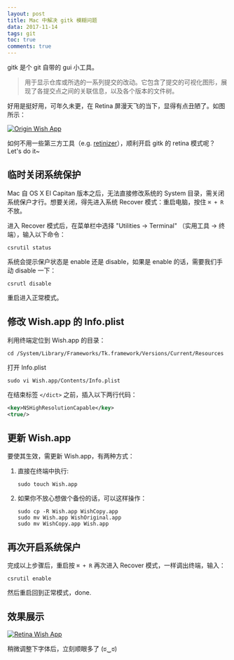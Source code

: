 ```yaml
---
layout: post
title: Mac 中解决 gitk 模糊问题
data: 2017-11-14
tags: git
toc: true
comments: true
---
```


gitk 是个 git 自带的 gui 小工具。

> 用于显示仓库或所选的一系列提交的改动。它包含了提交的可视化图形，展现了各提交点之间的关联信息，以及各个版本的文件树。

好用是挺好用，可年久未更，在 Retina 屏漫天飞的当下，显得有点丑陋了。如图所示：

[![][before]][before]

如何不用一些第三方工具（e.g. [retinizer](http://retinizer.mikelpr.com/)），顺利开启 gitk 的 retina 模式呢？Let's do it~

## 临时关闭系统保护

Mac 自 OS X EI Capitan 版本之后，无法直接修改系统的 System 目录，需关闭系统保户才行。想要关闭，得先进入系统 Recover 模式：重启电脑，按住 `⌘ + R` 不放。

进入 Recover 模式后，在菜单栏中选择 "Utilities → Terminal" （实用工具 → 终端），输入以下命令：

```
csrutil status
```

系统会提示保户状态是 enable 还是 disable，如果是 enable 的话，需要我们手动 disable 一下：

```
csrutl disable
```

重启进入正常模式。

## 修改 Wish.app 的 Info.plist

利用终端定位到 Wish.app 的目录：

```
cd /System/Library/Frameworks/Tk.framework/Versions/Current/Resources
```

打开 Info.plist

```
sudo vi Wish.app/Contents/Info.plist
```

在结束标签 `</dict>` 之前，插入以下两行代码：

```xml
<key>NSHighResolutionCapable</key>
<true/>
```

## 更新 Wish.app

要使其生效，需更新 Wish.app，有两种方式：

1. 直接在终端中执行:

    ```
    sudo touch Wish.app
    ```

1. 如果你不放心想做个备份的话，可以这样操作：

    ```
    sudo cp -R Wish.app WishCopy.app
    sudo mv Wish.app WishOriginal.app
    sudo mv WishCopy.app Wish.app
    ```

## 再次开启系统保户

完成以上步骤后，重启按 `⌘ + R` 再次进入 Recover 模式，一样调出终端，输入：

```
csrutil enable
```

然后重启回到正常模式，done.

## 效果展示

[![][after]][after]

稍微调整下字体后，立刻顺眼多了 (ಠ‿ಠ)

[before]: https://s10.mogucdn.com/mlcdn/c45406/171114_87g4dk0195cfcceajclb63eei6e7b_1050x984.png 'Origin Wish App'
[after]: https://s10.mogucdn.com/mlcdn/c45406/171114_1g8ak522be15bdfdd7hh6dhi60f44_1050x829.png 'Retina Wish App'
